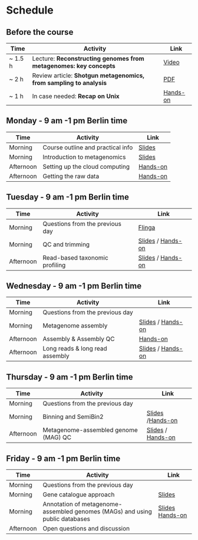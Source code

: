 # Schedule

## Before the course

|Time   |Activity                                                           |Link                                                |
|-------|-------------------------------------------------------------------|----------------------------------------------------|
|~ 1.5 h|Lecture: __Reconstructing genomes from metagenomes: key concepts__ |[Video](https://www.youtube.com/watch?v=RjNdHGK4ruo)|
|~ 2 h  |Review article: __Shotgun metagenomics, from sampling to analysis__|[PDF](Articles/nbt.3935.pdf)                        |
|~ 1 h  |In case needed: __Recap on Unix__                                  |[Hands-on](command-line-basics.md)                  |

## Monday - 9 am -1 pm Berlin time

|Time     |Activity                         |Link                                                                             |
|---------|---------------------------------|---------------------------------------------------------------------------------|
|Morning  |Course outline and practical info|[Slides](https://github.com/NikolayOskolkov/Physalia_AI_Genomics/raw/main/Lectures/course-outline-and-practical-info.pdf)                         |
|Morning  |Introduction to metagenomics     |[Slides](https://github.com/NikolayOskolkov/Physalia_AI_Genomics/raw/main/Lectures/introduction-to-metagenomics.pdf)                              |
|Afternoon|Setting up the cloud computing   |[Hands-on](exercises.md#setting-up-the-cloud-computing)                          |
|Afternoon|Getting the raw data             |[Hands-on](exercises.md#getting-the-raw-data)                                    |

## Tuesday - 9 am -1 pm Berlin time

|Time     |Activity                       |Link                                                                                                           |
|---------|-------------------------------|---------------------------------------------------------------------------------------------------------------|
|Morning  |Questions from the previous day|[Flinga](https://flinga.fi/s/FFQ5876)                                                                          |
|Morning  |QC and trimming                |[Slides](https://github.com/NikolayOskolkov/Physalia_AI_Genomics/raw/main/Lectures/QC-and-trimming.pdf) / [Hands-on](exercises.md#qc-and-trimming)                              |
|Afternoon|Read-based taxonomic profiling |[Slides](https://github.com/NikolayOskolkov/Physalia_AI_Genomics/raw/main/Lectures/read-based-taxonomic-profiling.pdf) / [Hands-on](exercises.md#read-based-taxonomic-profiling)|

## Wednesday - 9 am -1 pm Berlin time

|Time     |Activity|Link|
|---------|--------|----|
|Morning  |Questions from the previous day||
|Morning  |Metagenome assembly            |[Slides](https://github.com/NikolayOskolkov/Physalia_AI_Genomics/raw/main/Lectures/Assembly-and-QC.pdf) / [Hands-on](exercises.md#metagenome-assembly)  |
|Afternoon|Assembly & Assembly QC         |[Hands-on](exercises.md#assembly-qc)                                                   |
|Afternoon|Long reads & long read assembly|[Slides](Lectures/long-reads-and-assembly.pdf) / [Hands-on](exercises.md#assembling-long-reads-with-flye)                               |

## Thursday - 9 am -1 pm Berlin time

|Time      |Activity|Link|
|----------|--------|----|
|Morning   |Questions from the previous day||
|Morning   |Binning and SemiBin2|[Slides](https://github.com/NikolayOskolkov/Physalia_AI_Genomics/raw/main/Lectures/mag-binning.pdf) /[Hands-on](exercises.md#automatic-binning-with-semibin2)|
|Afternoon |Metagenome-assembled genome (MAG) QC |[Slides](https://github.com/NikolayOskolkov/Physalia_AI_Genomics/raw/main/Lectures/mag-qc-taxonomic-annotation.pdf) / [Hands-on](exercises.md#quality-control-and-taxonomic-annotation-of-metagenome-assembled-genomes-mags)


## Friday - 9 am -1 pm Berlin time

|Time      |Activity|Link|
|----------|--------|----|
|Morning   |Questions from the previous day||
|Morning   |Gene catalogue approach|[Slides](https://github.com/NikolayOskolkov/Physalia_AI_Genomics/raw/main/Lectures/gene-catalogue-approach.pdf) | 
|Morning   |Annotation of metagenome-assembled genomes (MAGs) and using public databases |[Slides](https://github.com/NikolayOskolkov/Physalia_AI_Genomics/raw/main/Lectures/mag-functional-annotation.pdf) [Hands-on](exercises.md#annotation-of-mags-and-using-public-databases)|
|Afternoon |Open questions and discussion|||
